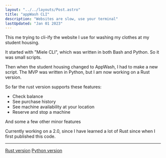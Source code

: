 ```yaml
---
layout: "../../layouts/Post.astro"
title: "appWash CLI"
description: "Websites are slow, use your terminal"
lastUpdated: "Jan 01 2023"
---
```


This me trying to cli-ify the website I use for washing my clothes at my student housing.

It started with "Miele CLI", which was written in both Bash and Python. So it was small scripts.

Then when the student housing changed to AppWash, I had to make a new script. The MVP was written in Python, but I am now working on a Rust version.

So far the rust version supports these features:

- Check balance
- See purchase history
- See machine availability at your location
- Reserve and stop a machine

And some a few other minor features

Currently working on a 2.0, since I have learned a lot of Rust since when I first published this code.

---

[Rust version](https://github.com/omfj/appwash-rs) [Python version](https://github.com/omfj/appwash-cli)
